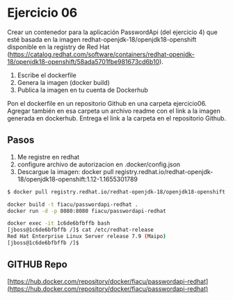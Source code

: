 # Ejercicio 06 #

Crear un contenedor para la aplicación PasswordApi (del ejercicio 4) que esté basada en la imagen redhat-openjdk-18/openjdk18-openshift
disponible en la registry de Red Hat (https://catalog.redhat.com/software/containers/redhat-openjdk-18/openjdk18-openshift/58ada5701fbe981673cd6b10).


1. Escribe el dockerfile
2. Genera la imagen (docker build)
3. Publica la imagen en tu cuenta de Dockerhub


Pon el dockerfile en un repositorio Github en una carpeta ejercicio06. Agregar también en esa carpeta un archivo readme con el link a la imagen generada en dockerhub.
Entrega el link a la carpeta en el repositorio Github.

## Pasos ##

1. Me registre en redhat
2. configure archivo de autorizacion en .docker/config.json
3. Descargue la imagen: docker pull registry.redhat.io/redhat-openjdk-18/openjdk18-openshift:1.12-1.1655301789

```bash
$ docker pull registry.redhat.io/redhat-openjdk-18/openjdk18-openshift:1.12-1.1655301789

docker build -t fiacu/passwordapi-redhat .
docker run -d -p 8080:8080 fiacu/passwordapi-redhat

docker exec -it 1c6de6bfbffb bash
[jboss@1c6de6bfbffb /]$ cat /etc/redhat-release
Red Hat Enterprise Linux Server release 7.9 (Maipo)
[jboss@1c6de6bfbffb /]$
```

## GITHUB Repo ##

[https://hub.docker.com/repository/docker/fiacu/passwordapi-redhat](https://hub.docker.com/repository/docker/fiacu/passwordapi-redhat)
